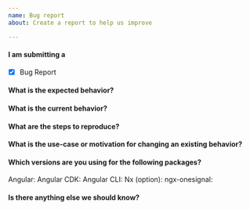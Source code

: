 ```yaml
---
name: Bug report
about: Create a report to help us improve

---
```


<!-- 
1. Please make sure that you have searched in the older issues before submitting a new one!
2. Please fill out all the required information!
 -->

#### I am submitting a

- [x] Bug Report

#### What is the expected behavior?


#### What is the current behavior?


#### What are the steps to reproduce?


#### What is the use-case or motivation for changing an existing behavior?


#### Which versions are you using for the following packages?

Angular:
Angular CDK:
Angular CLI:
Nx (option):
ngx-onesignal:

#### Is there anything else we should know?
